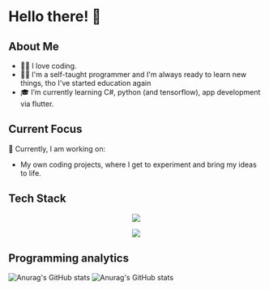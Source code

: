 # Hello there! 👋

## About Me
- 🧑‍💻 I love coding.
- 🧑‍💻 I'm a self-taught programmer and I'm always ready to learn new things, tho I've started education again
- 🎓 I’m currently learning C#, python (and tensorflow), app development via flutter.

## Current Focus
🤨 Currently, I am working on:
- My own coding projects, where I get to experiment and bring my ideas to life.

## Tech Stack
<p align="center">
  <a href="https://skillicons.dev">
    <img src="https://skillicons.dev/icons?i=html,css,bootstrap,vscode,github,tensorflow" />
  </a>
</p>
<p align="center">
  <a href="https://skillicons.dev">
    <img src="https://skillicons.dev/icons?i=python,dart,flutter,react,cs,dotnet" />
  </a>
</p>



## Programming analytics
![Anurag's GitHub stats](https://github-readme-stats.vercel.app/api/top-langs/?username=VisiDK&theme=transparent&show_icons=true&layout=compact)
![Anurag's GitHub stats](https://github-readme-stats.vercel.app/api?username=VisiDK&show_icons=true&theme=transparent)
